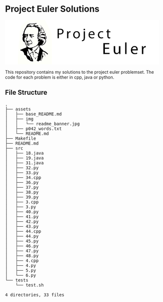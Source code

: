 # Project Euler Solutions

![](assets/img/readme_banner.jpg)

This repository contains my solutions to the project euler problemset. The code for each problem is either in cpp, java or python.

## File Structure
<pre>
.
├── assets
│   ├── base_README.md
│   ├── img
│   │   └── readme_banner.jpg
│   ├── p042_words.txt
│   └── README.md
├── Makefile
├── README.md
├── src
│   ├── 18.java
│   ├── 19.java
│   ├── 31.java
│   ├── 32.py
│   ├── 33.py
│   ├── 34.cpp
│   ├── 36.py
│   ├── 37.py
│   ├── 38.py
│   ├── 39.py
│   ├── 3.cpp
│   ├── 3.py
│   ├── 40.py
│   ├── 41.py
│   ├── 42.py
│   ├── 43.py
│   ├── 44.cpp
│   ├── 44.py
│   ├── 45.py
│   ├── 46.py
│   ├── 47.py
│   ├── 48.py
│   ├── 4.cpp
│   ├── 4.py
│   ├── 5.py
│   └── 6.py
└── tests
    └── test.sh

4 directories, 33 files
</pre>
